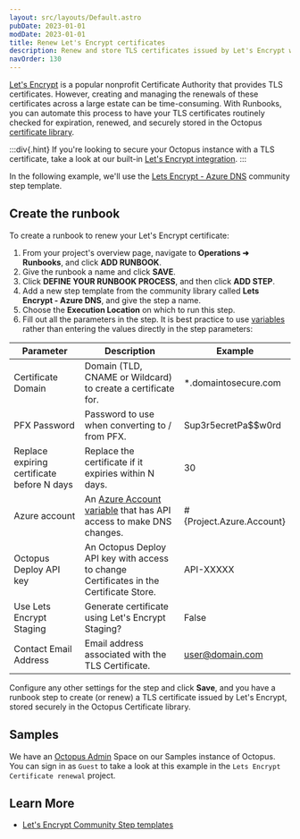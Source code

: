 ```yaml
---
layout: src/layouts/Default.astro
pubDate: 2023-01-01
modDate: 2023-01-01
title: Renew Let's Encrypt certificates
description: Renew and store TLS certificates issued by Let's Encrypt with a runbook as part of a routine operations task.
navOrder: 130
---
```


[Let's Encrypt](https://oc.to/LetsEncryptOrg) is a popular nonprofit Certificate Authority that provides TLS certificates. However, creating and managing the renewals of these certificates across a large estate can be time-consuming. With Runbooks, you can automate this process to have your TLS certificates routinely checked for expiration, renewed, and securely stored in the Octopus [certificate library](/docs/deployments/certificates).

:::div{.hint}
If you're looking to secure your Octopus instance with a TLS certificate, take a look at our built-in [Let's Encrypt integration](/docs/security/exposing-octopus/lets-encrypt-integration).
:::

In the following example, we'll use the [Lets Encrypt - Azure DNS](https://library.yamldoc.liuyan.wang/step-templates/79e0dd12-6222-4f8a-a8dc-bcbe579ed729/actiontemplate-lets-encrypt-azure-dns) community step template.

## Create the runbook

To create a runbook to renew your Let's Encrypt certificate:

1. From your project's overview page, navigate to **Operations ➜ Runbooks**, and click **ADD RUNBOOK**.
1. Give the runbook a name and click **SAVE**.
1. Click **DEFINE YOUR RUNBOOK PROCESS**, and then click **ADD STEP**.
1. Add a new step template from the community library called **Lets Encrypt - Azure DNS**, and give the step a name.
1. Choose the **Execution Location** on which to run this step.
1. Fill out all the parameters in the step. It is best practice to use [variables](/docs/projects/variables) rather than entering the values directly in the step parameters:

| Parameter  | Description | Example |
| ------------- | ------------- | ------------- |
| Certificate Domain | Domain (TLD, CNAME or Wildcard) to create a certificate for. | *.domaintosecure.com|
| PFX Password | Password to use when converting to / from PFX. | Sup3r5ecretPa$$w0rd |
| Replace expiring certificate before N days | Replace the certificate if it expiries within N days. | 30 |
| Azure account | An [Azure Account variable](/docs/projects/variables/azure-account-variables) that has API access to make DNS changes. | #{Project.Azure.Account} |
| Octopus Deploy API key | An Octopus Deploy API key with access to change Certificates in the Certificate Store. | API-XXXXX |
| Use Lets Encrypt Staging | Generate certificate using Let's Encrypt Staging? | False |
| Contact Email Address | Email address associated with the TLS Certificate. | user@domain.com |

Configure any other settings for the step and click **Save**, and you have a runbook step to create (or renew) a TLS certificate issued by Let's Encrypt, stored securely in the Octopus Certificate library.

## Samples

We have an [Octopus Admin](https://oc.to/OctopusAdminSamplesSpace) Space on our Samples instance of Octopus. You can sign in as `Guest` to take a look at this example in the `Lets Encrypt Certificate renewal` project.

## Learn More

- [Let's Encrypt Community Step templates](https://library.yamldoc.liuyan.wang/listing/letsencrypt)
